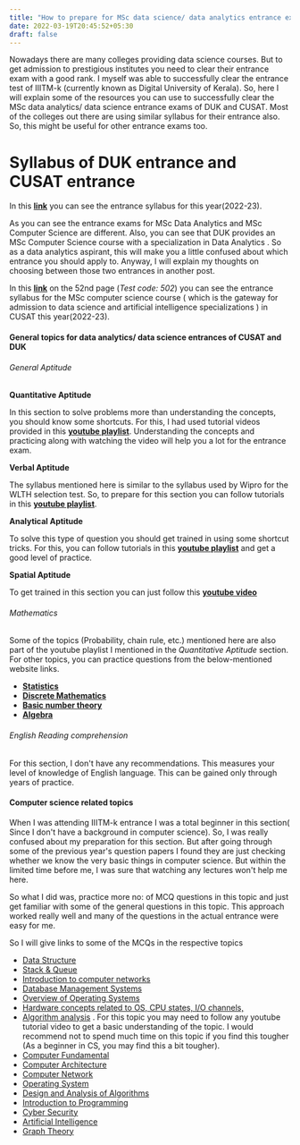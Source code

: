 ```yaml
---
title: "How to prepare for MSc data science/ data analytics entrance exams"
date: 2022-03-19T20:45:52+05:30
draft: false
---
```


Nowadays there are many colleges providing data science courses. But to get admission to prestigious  institutes you need to clear their entrance exam with a good rank. I myself was able to successfully clear the entrance test of IIITM-k (currently known as Digital University of Kerala). So, here I will explain some of  the resources you can use to successfully clear the MSc data analytics/ data science entrance exams of DUK and CUSAT. Most of the colleges out there are using similar syllabus for their entrance also. So, this might be useful for other entrance exams too. 

# Syllabus of DUK entrance and CUSAT entrance

In this **[link](https://duk.ac.in/wp-content/uploads/2022/03/Digital-University-Aptitude-Test-DUAT-2022-Syllabus.pdf)** you can see the entrance syllabus for this year(2022-23).

As you can see the entrance exams for MSc Data Analytics and MSc Computer Science are different. Also, you can see that DUK provides an MSc Computer Science course with a specialization in Data Analytics . So as a data analytics aspirant, this will make you a little confused about which entrance you should apply to. 
Anyway, I will explain my thoughts on choosing between those two entrances in another post. 

In this **[link](https://admissions.cusat.ac.in/pros_2020)** on the 52nd page (*Test code: 502*) you can see the entrance syllabus for the MSc computer science course ( which is the gateway for admission to data science and artificial intelligence specializations ) in CUSAT this year(2022-23).

#### General topics for data analytics/ data science entrances of CUSAT and DUK 

###### General Aptitude
**Quantitative Aptitude**

In this section to solve problems more than understanding the concepts, you should know some shortcuts. For this, I had used tutorial videos provided in this **[youtube playlist](https://www.youtube.com/playlist?list=PLpyc33gOcbVA4qXMoQ5vmhefTruk5t9lt)**. Understanding the concepts and practicing along with watching the video will help you a lot for the entrance exam. 

**Verbal Aptitude**

The syllabus mentioned here is similar to the syllabus used by Wipro for the WLTH selection test. So, to prepare for this section you can follow tutorials in this **[youtube playlist](https://www.youtube.com/playlist?list=PL8EHEKsT4Gn6MubILtWDl_pwx_6dcIWbq)**. 

**Analytical Aptitude**

To solve this type of question you should get trained in using some shortcut tricks. For this, you can follow tutorials in this **[youtube playlist](https://www.youtube.com/playlist?list=PLpyc33gOcbVADMKqylI__O_O_RMeHTyNK)** and get a good level of practice.

**Spatial Aptitude**

To get trained in this section you can just follow this **[youtube video](https://www.youtube.com/watch?v=1KIguWBm7Ro)**

###### Mathematics

Some of the topics (Probability, chain rule, etc.) mentioned here are also part of the youtube playlist I mentioned in the *Quantitative Aptitude* section. 
For other topics, you can practice questions from the below-mentioned website links.
* **[Statistics](https://www.javatpoint.com/statistics-mcq)**
* **[Discrete Mathematics](https://www.javatpoint.com/discrete-mathematics-mcq)**
* **[Basic number theory](https://engineeringinterviewquestions.com/mcqs-on-number-theory-prime-numbers-answers/)**
* **[Algebra ](https://www.examsbook.com/algebra-questions-and-answers-for-competitive-exams)**

###### English Reading comprehension

For this section, I don't have any recommendations. This measures your level of knowledge of English language. This can be gained only through years of practice. 

#### Computer science related topics  

When I was attending IIITM-k entrance I was a total beginner in this section( Since I don't have a background in computer science). So, I was really confused about my preparation for this section. But after going through some of the previous year's question papers I found they are just checking whether we know the very basic things in computer science. But within the limited time before me, I was sure that watching any lectures won't help me here. 

So what I did was, practice more no: of MCQ questions in this topic and just get familiar with some of the general questions in this topic. This approach worked really well and many of the questions in the actual entrance were easy for me.

So I will give links to some of the MCQs in the respective topics
* [Data Structure](https://www.javatpoint.com/data-structure-mcq)
* [Stack & Queue](https://www.gkseries.com/computer-engineering/data-structure/multiple-choice-questions-and-answers-6)
* [Introduction to computer networks](https://www.javatpoint.com/computer-network-mcq)
* [Database Management Systems ](https://www.javatpoint.com/dbms-mcq)
* [Overview of Operating Systems](https://www.javatpoint.com/operating-system-mcq)
* [Hardware concepts related to OS, CPU states, I/O channels,](https://www.interviewbit.com/operating-system-mcq/)
* [Algorithm analysis](https://www.geeksforgeeks.org/algorithms-gq/analysis-of-algorithms-gq/) . For this topic you may need to follow any youtube tutorial video to get a basic understanding of the topic. I would recommend not to spend much time on this topic if you find this tougher (As a beginner in CS, you may find this a bit tougher).
* [Computer Fundamental](https://www.javatpoint.com/computer-fundamental-mcq)
* [Computer Architecture](https://www.javatpoint.com/computer-architecture-mcq)
* [Computer Network](https://www.javatpoint.com/computer-network-mcq)
* [Operating System](https://www.javatpoint.com/operating-system-mcq)
* [Design and Analysis of Algorithms](https://www.interviewbit.com/daa-mcq/)
* [Introduction to Programming ](https://t4tutorials.com/mcqs-of-introduction-to-programming/)
* [Cyber Security](https://www.javatpoint.com/cyber-security-mcq)
* [Artificial Intelligence](https://www.javatpoint.com/artificial-intelligence-mcq)
* [Graph Theory](https://www.sanfoundry.com/data-structure-questions-answers-graph/)